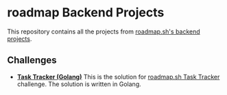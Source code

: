 # roadmap Backend Projects

This repository contains all the projects from [roadmap.sh's backend projects](https://roadmap.sh/backend/projects).

## Challenges

- **[Task Tracker (Golang)](https://github.com/nanafox/roadmap_sh-backend-projects)**
  This is the solution for [roadmap.sh Task Tracker](https://roadmap.sh/projects/task-tracker)
  challenge. The solution is written in Golang.
